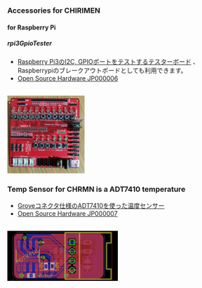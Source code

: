 ### Accessories for CHIRIMEN

#### for Raspberry Pi

##### rpi3GpioTester
- [Raspberry Pi3のI2C, GPIOポートをテストするテスターボード](https://github.com/chirimen-oh/accessories/tree/master/forRaspberryPi3/rpi3GpioTester) 、Raspberrypiのブレークアウトボードとしても利用できます。
- [Open Source Hardware JP000006](https://certification.oshwa.org/jp000006.html)
<br>
  <img src="./images/rpi3GpioTester.jpg" width="35%">

### Temp Sensor for CHRMN is a ADT7410 temperature
- [Groveコネクタ仕様のADT7410を使った温度センサー](https://github.com/chirimen-oh/accessories/tree/master/grove/adt7410)
- [Open Source Hardware JP000007](https://certification.oshwa.org/jp000007.html)
<br>
  <img src="./images/ADT7410.png" width="50%">

